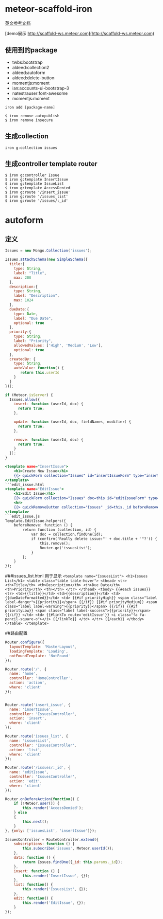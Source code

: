 # meteor-scaffold-iron
[英文参考文档](https://medium.com/@s_eschweiler/how-to-build-web-apps-ultra-fast-with-meteor-iron-scaffolding-and-automatic-form-generation-11734eda8e67)

[demo展示 http://scaffold-ws.meteor.com](http://scaffold-ws.meteor.com)

## 使用到的package
* twbs:bootstrap
* aldeed:collection2
* aldeed:autoform
* aldeed:delete-button
* momentjs:moment
* ian:accounts-ui-bootstrap-3
* natestrauser:font-awesome
* momentjs:moment

`iron add [package-name]`

```
$ iron remove autopublish
$ iron remove insecure
```

## 生成collection
`iron g:collection issues`

## 生成controller  template  router
```
$ iron g:controller Issue
$ iron g:template InsertIssue
$ iron g:template IssueList
$ iron g:template AccessDenied
$ iron g:route '/insert_issue'
$ iron g:route '/issues_list'
$ iron g:route '/issues/:_id'
```

# autoform
## 定义
```issues.js
Issues = new Mongo.Collection('issues');

Issues.attachSchema(new SimpleSchema({
  title:{
    type: String,
    label: "Title",
    max: 200
  },
  description:{
    type: String,
    label: "Description",
    max: 1024
  },
  dueDate:{
    type: Date,
    label: "Due Date",
    optional: true
  },
  priority:{
    type: String,
    label: "Priority",
    allowedValues: ['High', 'Medium', 'Low'],
    optional: true
  },
  createdBy: {
    type: String,
    autoValue: function() {
       return this.userId
    }
  }
}));

if (Meteor.isServer) {
  Issues.allow({
    insert: function (userId, doc) {
      return true;
    },

    update: function (userId, doc, fieldNames, modifier) {
      return true;
    },

    remove: function (userId, doc) {
      return true;
    }
  });
}
```
```insert_issue.html
<template name="InsertIssue">
    <h1>Create New Issue</h1>
    {{> quickForm collection="Issues" id="insertIssueForm" type="insert" omitFields="createdBy" buttonContent="Create"}}
</template>
```edit_issue.html
<template name="EditIssue">
    <h1>Edit Issue</h1>
    {{> quickForm collection="Issues" doc=this id="editIssueForm" type="update" omitFields="createdBy" buttonContent="Update"}}
    <hr>
    {{> quickRemoveButton collection="Issues" _id=this._id beforeRemove=beforeRemove class="btn btn-danger"}}
</template>
```edit_issue.js
Template.EditIssue.helpers({
    beforeRemove: function () {
        return function (collection, id) {
            var doc = collection.findOne(id);
            if (confirm('Really delete issue:"' + doc.title + '"?')) {
                this.remove();
                Router.go('issuesList');
            }
        };
    }
});
```
###issues_list.html 用于显示
`
<template name="IssuesList">
    <h1>Issues List</h1>
    <table class="table table-hover">
        <thead>
        <tr>
            <th>Title</th>
            <th>Description</th>
            <th>Due Date</th>
            <th>Priority</th>
            <th></th>
        </tr>
        </thead>
        <tbody>
        {{#each issues}}
            <tr>
                <td>{{title}}</td>
                <td>{{description}}</td>
                <td>{{dueDateFormatted}}</td>
                <td>
                    {{#if priorityHigh}}
                        <span class="label label-danger">{{priority}}</span>
                    {{/if}}
                    {{#if priorityMedium}}
                        <span class="label label-warning">{{priority}}</span>
                    {{/if}}
                    {{#if priorityLow}}
                        <span class="label label-success">{{priority}}</span>
                    {{/if}}
                </td>
                <td>
                    {{#linkTo route='editIssue'}}
                        <i class="fa fa-pencil-square-o"></i>
                    {{/linkTo}}
                </td>
            </tr>
        {{/each}}
        </tbody>
    </table>
</template>
`

##路由配置
```routes.js
Router.configure({
  layoutTemplate: 'MasterLayout',
  loadingTemplate: 'Loading',
  notFoundTemplate: 'NotFound'
});

Router.route('/', {
  name: 'home',
  controller: 'HomeController',
  action: 'action',
  where: 'client'
});


Router.route('insert_issue', {
  name: 'insertIssue',
  controller: 'IssuesController',
  action: 'insert',
  where: 'client'
});

Router.route('issues_list', {
  name: 'issuesList',
  controller: 'IssuesController',
  action: 'list',
  where: 'client'
});

Router.route('/issues/:_id', {
  name: 'editIssue',
  controller: 'IssuesController',
  action: 'edit',
  where: 'client'
});

Router.onBeforeAction(function() {
    if (!Meteor.user()) {
        this.render('AccessDenied');
    } else
    {
        this.next();
    }
}, {only: ['issuesList', 'insertIssue']});

```

```issues_controller.js
IssuesController = RouteController.extend({
    subscriptions: function () {
        this.subscribe('issues', Meteor.userId());
    },
    data: function () {
        return Issues.findOne({_id: this.params._id});
    },
    insert: function () {
        this.render('InsertIssue', {});
    },
    list: function() {
        this.render('IssuesList', {});
    },
    edit: function() {
        this.render('EditIssue', {});
    }
});
```






